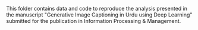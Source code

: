 This folder contains data and code to reproduce the analysis presented in the manuscript "Generative Image Captioning in Urdu using Deep Learning” submitted for the publication in Information Processing & Management.

